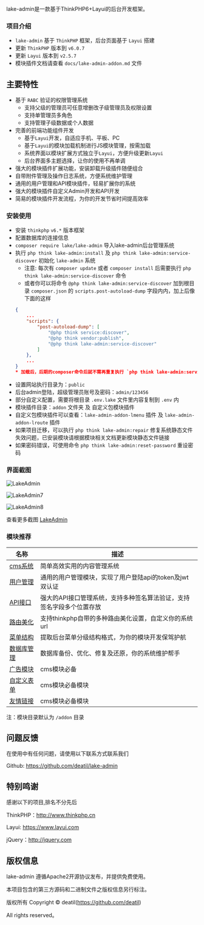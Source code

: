lake-admin是一款基于ThinkPHP6+Layui的后台开发框架。


### 项目介绍

*  `lake-admin` 基于 `ThinkPHP` 框架，后台页面基于 `Layui` 搭建
*  更新 `ThinkPHP` 版本到 `v6.0.7`
*  更新 `Layui` 版本到 `v2.5.7`
*  模块插件文档请查看 `docs/lake-admin-addon.md` 文件


## 主要特性

* 基于 `RABC` 验证的权限管理系统
    * 支持父级的管理员可任意增删改子级管理员及权限设置
    * 支持单管理员多角色
    * 支持管理子级数据或个人数据
* 完善的前端功能组件开发
    * 基于`Layui`开发，自适应手机、平板、PC
    * 基于`Layui`的模块加载机制进行JS模块管理，按需加载
    * 系统界面以模块扩展方式独立于`Layui`，方便升级更新`Layui`
    * 后台界面多主题选择，让你的使用不再单调
* 强大的模块插件扩展功能，安装卸载升级插件随便组合
* 自带附件管理及操作日志系统，方便系统维护管理
* 通用的用户管理和API模块插件，轻易扩展你的系统
* 强大的模块插件自定义Admin开发和API开发
* 简易的模块插件开发流程，为你的开发节省时间提高效率


### 安装使用

*  安装 `thinkphp` `v6.*` 版本框架
*  配置数据库的连接信息
*  `composer require lake/lake-admin` 导入lake-admin后台管理系统
*  执行 `php think lake-admin:install` 及 `php think lake-admin:service-discover` 初始化 `lake-admin` 系统
    * 注意: 每次有 `composer update` 或者 `composer install` 后需要执行 `php think lake-admin:service-discover` 命令
    * 或者你可以将命令 `@php think lake-admin:service-discover` 加到根目录 `composer.json` 的 `scripts.post-autoload-dump` 字段内内，加上后像下面的这样
    ~~~json
    {
        ...
        "scripts": {
            "post-autoload-dump": [
                "@php think service:discover",
                "@php think vendor:publish",
                "@php think lake-admin:service-discover"
            ]
        },
        ...
    }
    * 加载后，后期的composer命令后就不需再重复执行 `php think lake-admin:service-discover` 该命令
    ~~~
*  设置网站执行目录为：`public`
*  后台admin登陆，超级管理员账号及密码：`admin/123456`
*  部分自定义配置，需要将根目录 `.env.lake` 文件里内容复制到 `.env` 内
*  模块插件目录：`addon` 文件夹 及 自定义包模块插件
*  自定义包模块插件可以查看：`lake-admin-addon-lmenu` 插件 及 `lake-admin-addon-lroute` 插件
*  如果项目迁移，可以执行 `php think lake-admin:repair` 修复系统静态文件失效问题，已安装模块请根据模块相关文档更新模块静态文件链接
*  如果密码错误，可使用命令 `php think lake-admin:reset-password` 重设密码


### 界面截图

![LakeAdmin](https://user-images.githubusercontent.com/24578855/103784065-7ab45880-5074-11eb-9f16-a4fd869223ff.png)

![LakeAdmin7](https://user-images.githubusercontent.com/24578855/103784137-8d2e9200-5074-11eb-88f7-3372c9919acf.png)

![LakeAdmin8](https://user-images.githubusercontent.com/24578855/104213975-df572500-5471-11eb-9dd7-acde3de4ba86.png)

查看更多截图 [LakeAdmin](https://github.com/deatil/lake-admin/issues)


### 模块推荐

| 名称 | 描述 |
| --- | --- |
| [cms系统](https://github.com/deatil/lake-admin-cms) | 简单高效实用的内容管理系统 |
| [用户管理](https://github.com/deatil/lake-admin-addon-luser) | 通用的用户管理模块，实现了用户登陆api的token及jwt双认证 |
| [API接口](https://github.com/deatil/lake-admin-addon-lapi) | 强大的API接口管理系统，支持多种签名算法验证，支持签名字段多个位置存放 |
| [路由美化](https://github.com/deatil/lake-admin-addon-lroute) | 支持thinkphp自带的多种路由美化设置，自定义你的系统url |
| [菜单结构](https://github.com/deatil/lake-admin-addon-lmenu) | 提取后台菜单分级结构格式，为你的模块开发保驾护航 |
| [数据库管理](https://github.com/deatil/lake-admin-addon-database) | 数据库备份、优化、修复及还原，你的系统维护帮手 |
| [广告模块](https://github.com/deatil/lake-admin-ad) | cms模块必备 |
| [自定义表单](https://github.com/deatil/lake-admin-form) | cms模块必备模块 |
| [友情链接](https://github.com/deatil/lake-admin-friendlink) | cms模块必备模块 |

注：模块目录默认为 `/addon` 目录


## 问题反馈

在使用中有任何问题，请使用以下联系方式联系我们

Github: https://github.com/deatil/lake-admin


## 特别鸣谢

感谢以下的项目,排名不分先后

ThinkPHP：http://www.thinkphp.cn

Layui: https://www.layui.com

jQuery：http://jquery.com


## 版权信息

lake-admin 遵循Apache2开源协议发布，并提供免费使用。

本项目包含的第三方源码和二进制文件之版权信息另行标注。

版权所有 Copyright © deatil(https://github.com/deatil)

All rights reserved。

